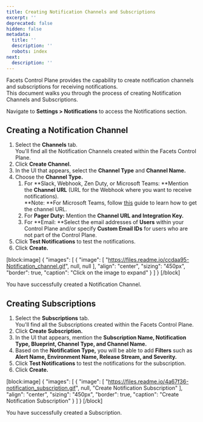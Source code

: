 ```yaml
---
title: Creating Notification Channels and Subscriptions
excerpt: ''
deprecated: false
hidden: false
metadata:
  title: ''
  description: ''
  robots: index
next:
  description: ''
---
```

Facets Control Plane provides the capability to create notification channels and subscriptions for receiving notifications.  
This document walks you through the process of creating Notification Channels and Subscriptions.

Navigate to **Settings > Notifications** to access the Notifications section.

## Creating a Notification Channel

1. Select the **Channels** tab.  
   You'll find all the Notification Channels created within the Facets Control Plane.
2. Click **Create Channel.**
3. In the UI that appears, select the **Channel Type** and **Channel Name.**
4. Choose the **Channel Type.**
   1. For **Slack, Webhook, Zen Duty, or Microsoft Teams: **Mention the **Channel URL** (URL for the Webhook where you want to receive notifications).  
      **Note: **For Microsoft Teams, follow [this](https://learn.microsoft.com/en-us/microsoftteams/platform/webhooks-and-connectors/how-to/add-incoming-webhook?tabs=dotnet#create-incoming-webhooks-1) guide to learn how to get the channel URL.
   2. For **Pager Duty:** Mention the **Channel URL **and** Integration Key.**
   3. For **Email: **Select the email addresses of **Users** within your Control Plane and/or specify **Custom Email IDs** for users who are not part of the Control Plane.
5. Click **Test Notifications** to test the notifications.
6. Click **Create.**

[block:image]
{
  "images": [
    {
      "image": [
        "https://files.readme.io/ccdaa95-Notification_channel.gif",
        null,
        null
      ],
      "align": "center",
      "sizing": "450px",
      "border": true,
      "caption": "Click on the image to expand"
    }
  ]
}
[/block]

You have successfully created a Notification Channel.

## Creating Subscriptions

1. Select the **Subscriptions** tab.  
   You'll find all the Subscriptions created within the Facets Control Plane.
2. Click **Create Subscription.**
3. In the UI that appears, mention the **Subscription Name, Notification Type, Blueprint, Channel Type, **and** Channel Name.**
4. Based on the **Notification Type,** you will be able to add **Filters** such as **Alert Name, Environment Name, Release Stream, **and** Severity.**
5. Click **Test Notifications** to test the notifications for the subscription.
6. Click **Create.**

[block:image]
{
  "images": [
    {
      "image": [
        "https://files.readme.io/4a67f36-notification_subscription.gif",
        null,
        "Create Notification Subscription"
      ],
      "align": "center",
      "sizing": "450px",
      "border": true,
      "caption": "Create Notification Subscription"
    }
  ]
}
[/block]

You have successfully created a Subscription.